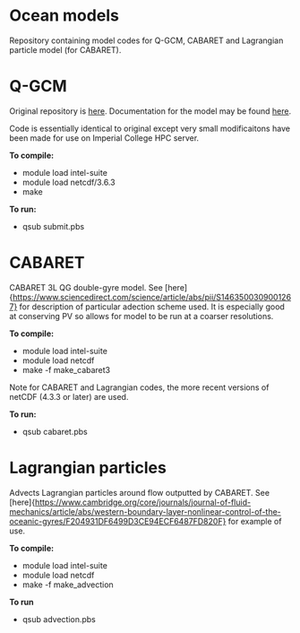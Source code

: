 # Ocean models
Repository containing model codes for Q-GCM, CABARET and Lagrangian particle model (for CABARET).

# Q-GCM
Original repository is [here](https://github.com/GFDANU/q-gcm). Documentation for the model may be found [here](http://www.q-gcm.org/downloads.html). 

Code is essentially identical to original except very small modificaitons have been made for use on Imperial College HPC server. 

**To compile:**
* module load intel-suite 
* module load netcdf/3.6.3
* make 

**To run:**
* qsub submit.pbs

# CABARET
CABARET 3L QG double-gyre model. See [here]{https://www.sciencedirect.com/science/article/abs/pii/S1463500309001267} for description of particular adection scheme used. It is especially good at conserving PV so allows for model to be run at a coarser resolutions.

**To compile:**
* module load intel-suite 
* module load netcdf
* make -f make_cabaret3

Note for CABARET and Lagrangian codes, the more recent versions of netCDF (4.3.3 or later) are used.

**To run:**
* qsub cabaret.pbs

# Lagrangian particles
Advects Lagrangian particles around flow outputted by CABARET. See [here]{https://www.cambridge.org/core/journals/journal-of-fluid-mechanics/article/abs/western-boundary-layer-nonlinear-control-of-the-oceanic-gyres/F204931DF6499D3CE94ECF6487FD820F} for example of use.

**To compile:**
* module load intel-suite 
* module load netcdf
* make -f make_advection

**To run**
* qsub advection.pbs




